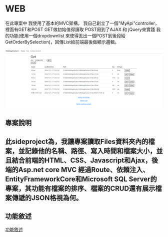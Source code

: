 # WEB

在此專案中 我使用了基本的MVC架構，
我自己創立了一個"MyApi"controller，裡面有GET和POST
GET做初始值得讀取
POST用到了AJAX 和 jQuery來實踐 我的功能(使用一個dropdownlist 來使得丟出一個POST到後段給 GetOrderBySelection)，回傳List<MyApiViewModel>給前端最後做顯示邏輯。

![](./pic/pic1.png)

## 專案說明
## 此sideproject為，我讓專案讀取Files資料夾內的檔案，並記錄他的名稱、路徑、寫入時間和檔案大小，並且結合前端的HTML、CSS、Javascript和Ajax，後端的Asp.net core MVC 經過Route、依賴注入、EntityFrameworkCore和Microsoft SQL Server的專案，其功能有檔案的排序、檔案的CRUD還有展示檔案傳遞的JSON格視為何。 

## 功能敘述
[功能敘述](./WebApplication1/WebApplication1/README.md)

